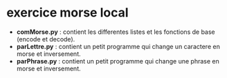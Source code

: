 # exercice morse local

- **comMorse.py** : contient les differentes listes et les fonctions de base (encode et decode).
- **parLettre.py** : contient un petit programme qui change un caractere en morse et inversement.
- **parPhrase.py** : contient un petit programme qui change une phrase en morse et inversement.